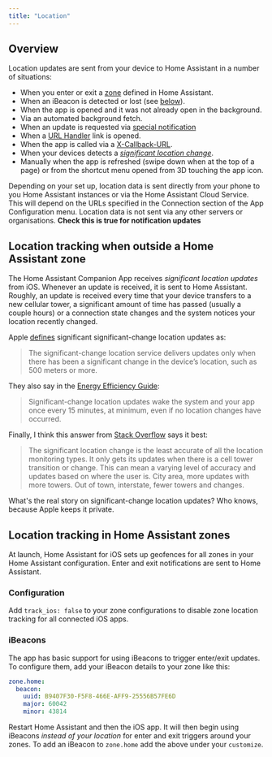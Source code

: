 ```yaml
---
title: "Location"
---
```


## Overview

Location updates are sent from your device to Home Assistant in a number of situations:
*   When you enter or exit a [zone](https://www.home-assistant.io/components/zone/) defined in Home Assistant.
*   When an iBeacon is detected or lost (see [below](#ibeacons)).
*   When the app is opened and it was not already open in the background.
*   Via an automated background fetch.
*   When an update is requested via [special notification](notifications/location.md)
*   When a [URL Handler](integrations/url-handler.md) link is opened.
*   When the app is called via a [X-Callback-URL](integrations/x-callback-url.md).
*   When your devices detects a [_significant location change_](#location-tracking-when-outside-a-home-assistant-zone).
*   Manually when the app is refreshed (swipe down when at the top of a page) or from the shortcut menu opened from 3D touching the app icon.

Depending on your set up, location data is sent directly from your phone to you Home Assistant instances or via the Home Assistant Cloud Service. This will depend on the URLs specified in the Connection section of the App Configuration menu. Location data is not sent via any other servers or organisations.
**Check this is true for notification updates**

## Location tracking when outside a Home Assistant zone

The Home Assistant Companion App receives _significant location updates_ from iOS. Whenever an update is received, it is sent to Home Assistant. Roughly, an update is received every time that your device transfers to a new cellular tower, a significant amount of time has passed (usually a couple hours) or a connection state changes and the system notices your location recently changed.

Apple [defines][apple-location-programming-guide] significant significant-change location updates as:

> The significant-change location service delivers updates only when there has been a significant change in the device’s location, such as 500 meters or more.

They also say in the [Energy Efficiency Guide][apple-energy-guide]:

> Significant-change location updates wake the system and your app once every 15 minutes, at minimum, even if no location changes have occurred.

Finally, I think this answer from [Stack Overflow][stackoverflow] says it best:

> The significant location change is the least accurate of all the location monitoring types. It only gets its updates when there is a cell tower transition or change. This can mean a varying level of accuracy and updates based on where the user is. City area, more updates with more towers. Out of town, interstate, fewer towers and changes.

What's the real story on significant-change location updates? Who knows, because Apple keeps it private.

## Location tracking in Home Assistant zones

At launch, Home Assistant for iOS sets up geofences for all zones in your Home Assistant configuration. Enter and exit notifications are sent to Home Assistant.

### Configuration

Add `track_ios: false` to your zone configurations to disable zone location tracking for all connected iOS apps.

### iBeacons

The app has basic support for using iBeacons to trigger enter/exit updates. To configure them, add your iBeacon details to your zone like this:

```yaml
zone.home:
  beacon:
    uuid: B9407F30-F5F8-466E-AFF9-25556B57FE6D
    major: 60042
    minor: 43814
```

Restart Home Assistant and then the iOS app. It will then begin using iBeacons _instead of your location_ for enter and exit triggers around your zones. To add an iBeacon to `zone.home` add the above under your `customize`.

[apple-energy-guide]: https://developer.apple.com/library/content/documentation/Performance/Conceptual/EnergyGuide-iOS/LocationBestPractices.html#//apple_ref/doc/uid/TP40015243-CH24-SW4
[apple-location-programming-guide]: https://developer.apple.com/library/content/documentation/UserExperience/Conceptual/LocationAwarenessPG/CoreLocation/CoreLocation.html#//apple_ref/doc/uid/TP40009497-CH2-SW9
[stackoverflow]: http://stackoverflow.com/a/13331625/486182
